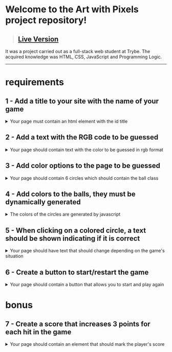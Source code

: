 # Welcome to the Art with Pixels project repository!

> ## [Live Version](https://lucasdximenes.github.io/other/projects/project-color-guess/)

It was a project carried out as a full-stack web student at Trybe. The acquired knowledge was HTML, CSS, JavaScript and Programming Logic.

---

# requirements

## 1 - Add a title to your site with the name of your game

<details>
  <summary>Your page must contain an html element with the id title</summary><br />

**What will be verified:**

- There is an element with **id** is `title`.

</details>

## 2 - Add a text with the RGB code to be guessed

<details>
  <summary>Your page should contain text with the color to be guessed in rgb format</summary><br />

**What will be verified:**

- If the text id is rgb-color;

- If the text contains the three numbers of the RGB colors to be guessed, in the following format: `(168, 34, 1)`.

</details>

## 3 - Add color options to the page to be guessed

<details>
  <summary>Your page should contain 6 circles which should contain the ball class</summary><br />

**What will be verified:**

- If there are 6 circles as a guessing color option;

- If the width and height of the circles are the same size;

- If all circles have the ball class.

</details>

## 4 - Add colors to the balls, they must be dynamically generated

<details>
  <summary>The colors of the circles are generated by javascript</summary><br />

**What will be verified:**

- The colors of each of the 6 colored circles must be generated via JavaScript when loading the page.

</details>

## 5 - When clicking on a colored circle, a text should be shown indicating if it is correct

<details>
  <summary>Your page should have text that should change depending on the game's situation</summary><br />

**What will be verified:**

- The **id** of the element with the response text must be `answer`;

- When the game starts, the text displayed should be `"Choose a color"`;

- If the colored circle is **correct**, the text "You got it right!" must be displayed;

- If the colored circle is **incorrect**, the text "Wrong! Try again!" should be displayed.

</details>

## 6 - Create a button to start/restart the game

<details>
  <summary>Your page should contain a button that allows you to start and play again</summary><br />

**What will be verified:**

- The button must have the reset-game id;

- When clicking on the button, new colors must be generated via JavaScript and the rgb-color element must be updated;

- When clicking on the button, the answer element should return to its initial state, displaying the text "Choose a color".

</details>

# bonus

## 7 - Create a score that increases 3 points for each hit in the game

<details>
  <summary>Your page should contain an element that should mark the player's score</summary><br />

**What will be verified:**

- The element must have the **id** `score`;

- Its initial value must be 0;

- With each hit, 3 points are added to the scoreboard;

- When clicking the reset button, the score must NOT be reset.

</details>
